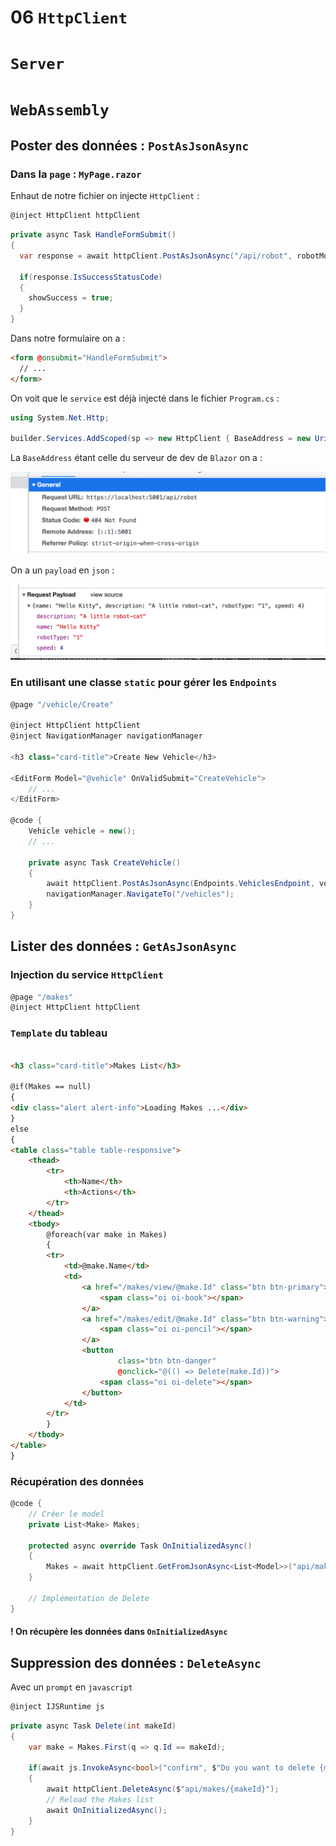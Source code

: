 # 06 `HttpClient`

# `Server`







# `WebAssembly`

## Poster des données : `PostAsJsonAsync`

### Dans la `page` : `MyPage.razor`

Enhaut de notre fichier on injecte `HttpClient` :

```cs
@inject HttpClient httpClient
```



```cs
private async Task HandleFormSubmit()
{
  var response = await httpClient.PostAsJsonAsync("/api/robot", robotModel);

  if(response.IsSuccessStatusCode)
  {
    showSuccess = true;
  }
}
```

Dans notre formulaire on a :

```html
<form @onsubmit="HandleFormSubmit">
  // ...
</form>
```

On voit que le `service` est déjà injecté dans le fichier `Program.cs` :

```cs
using System.Net.Http;

builder.Services.AddScoped(sp => new HttpClient { BaseAddress = new Uri(builder.HostEnvironment.BaseAddress) });
```

La `BaseAddress` étant celle du serveur de dev de `Blazor` on a :

<img src="assets/base-adress-http-client.png" alt="base-adress-http-client" style="zoom:50%;" />

On a un `payload` en `json` :

<img src="assets/happy-payload-jso%20.png" alt="happy-payload-jso " style="zoom:50%;" />



### En utilisant une classe `static` pour gérer les `Endpoints`

```cs
@page "/vehicle/Create"

@inject HttpClient httpClient
@inject NavigationManager navigationManager

<h3 class="card-title">Create New Vehicle</h3>

<EditForm Model="@vehicle" OnValidSubmit="CreateVehicle">
    // ...
</EditForm>

@code {
    Vehicle vehicle = new();
	// ...
            
    private async Task CreateVehicle()
    {
        await httpClient.PostAsJsonAsync(Endpoints.VehiclesEndpoint, vehicle);
        navigationManager.NavigateTo("/vehicles");
    }
}
```





## Lister des données : `GetAsJsonAsync`

### Injection du service `HttpClient`

```cs
@page "/makes"
@inject HttpClient httpClient
```
### `Template` du tableau
```html

<h3 class="card-title">Makes List</h3>

@if(Makes == null)
{
<div class="alert alert-info">Loading Makes ...</div>
}
else
{
<table class="table table-responsive">
    <thead>
        <tr>
            <th>Name</th>
            <th>Actions</th>
        </tr>
    </thead>
    <tbody>
        @foreach(var make in Makes)
        {
        <tr>
            <td>@make.Name</td>
            <td>
                <a href="/makes/view/@make.Id" class="btn btn-primary">
                    <span class="oi oi-book"></span>
                </a>
                <a href="/makes/edit/@make.Id" class="btn btn-warning">
                    <span class="oi oi-pencil"></span>
                </a>
                <button 
                        class="btn btn-danger" 
                        @onclick="@(() => Delete(make.Id))">
                    <span class="oi oi-delete"></span>
                </button>
            </td>
        </tr>
        }
    </tbody>
</table>
}
```

### Récupération des données

```cs
@code {
    // Créer le model
    private List<Make> Makes;

    protected async override Task OnInitializedAsync()
    {
        Makes = await httpClient.GetFromJsonAsync<List<Model>>("api/makes");
    }
    
    // Implémentation de Delete
}
```

#### ! On récupère les données dans `OnInitializedAsync`

## Suppression des données : `DeleteAsync`

Avec un `prompt` en `javascript`

```cs
@inject IJSRuntime js
```



```cs
private async Task Delete(int makeId)
{
    var make = Makes.First(q => q.Id == makeId);

    if(await js.InvokeAsync<bool>("confirm", $"Do you want to delete {makeId}"))
    {
        await httpClient.DeleteAsync($"api/makes/{makeId}");
        // Reload the Makes list
        await OnInitializedAsync(); 
    }
}
```



















